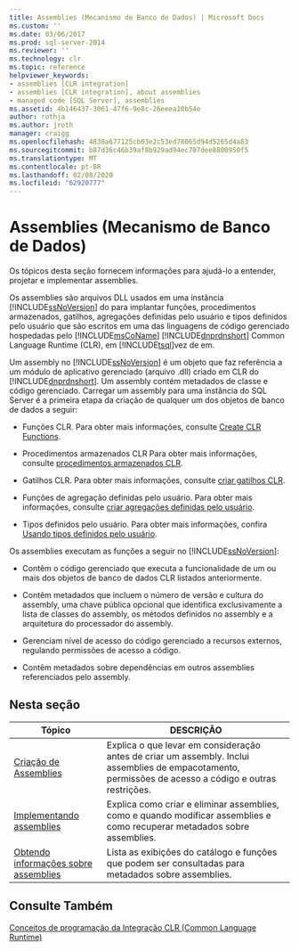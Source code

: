 ```yaml
---
title: Assemblies (Mecanismo de Banco de Dados) | Microsoft Docs
ms.custom: ''
ms.date: 03/06/2017
ms.prod: sql-server-2014
ms.reviewer: ''
ms.technology: clr
ms.topic: reference
helpviewer_keywords:
- assemblies [CLR integration]
- assemblies [CLR integration], about assemblies
- managed code [SQL Server], assemblies
ms.assetid: 4b146437-3061-47f6-9e8c-26eeea10b54e
author: rothja
ms.author: jroth
manager: craigg
ms.openlocfilehash: 4830a677125cb03e2c53ed78065d94d5265d4a83
ms.sourcegitcommit: b87d36c46b39af8b929ad94ec707dee8800950f5
ms.translationtype: MT
ms.contentlocale: pt-BR
ms.lasthandoff: 02/08/2020
ms.locfileid: "62920777"
---
```

# <a name="assemblies-database-engine"></a>Assemblies (Mecanismo de Banco de Dados)
  Os tópicos desta seção fornecem informações para ajudá-lo a entender, projetar e implementar assemblies.  
  
 Os assemblies são arquivos DLL usados em uma instância [!INCLUDE[ssNoVersion](../../../includes/ssnoversion-md.md)] do para implantar funções, procedimentos armazenados, gatilhos, agregações definidas pelo usuário e tipos definidos pelo usuário que são escritos em uma das linguagens de código gerenciado hospedadas pelo [!INCLUDE[msCoName](../../../includes/msconame-md.md)] [!INCLUDE[dnprdnshort](../../../includes/dnprdnshort-md.md)] Common Language Runtime (CLR), em [!INCLUDE[tsql](../../../includes/tsql-md.md)]vez de em.  
  
 Um assembly no [!INCLUDE[ssNoVersion](../../../includes/ssnoversion-md.md)] é um objeto que faz referência a um módulo de aplicativo gerenciado (arquivo .dll) criado em CLR do [!INCLUDE[dnprdnshort](../../../includes/dnprdnshort-md.md)]. Um assembly contém metadados de classe e código gerenciado. Carregar um assembly para uma instância do SQL Server é a primeira etapa da criação de qualquer um dos objetos de banco de dados a seguir:  
  
-   Funções CLR. Para obter mais informações, consulte [Create CLR Functions](../user-defined-functions/create-clr-functions.md).  
  
-   Procedimentos armazenados CLR Para obter mais informações, consulte [procedimentos armazenados CLR](../../database-engine/dev-guide/clr-stored-procedures.md).  
  
-   Gatilhos CLR. Para obter mais informações, consulte [criar gatilhos CLR](../triggers/create-clr-triggers.md).  
  
-   Funções de agregação definidas pelo usuário. Para obter mais informações, consulte [criar agregações definidas pelo usuário](../user-defined-functions/create-user-defined-aggregates.md).  
  
-   Tipos definidos pelo usuário. Para obter mais informações, confira [Usando tipos definidos pelo usuário](../native-client/features/using-user-defined-types.md).  
  
 Os assemblies executam as funções a seguir no [!INCLUDE[ssNoVersion](../../../includes/ssnoversion-md.md)]:  
  
-   Contêm o código gerenciado que executa a funcionalidade de um ou mais dos objetos de banco de dados CLR listados anteriormente.  
  
-   Contêm metadados que incluem o número de versão e cultura do assembly, uma chave pública opcional que identifica exclusivamente a lista de classes do assembly, os métodos definidos no assembly e a arquitetura do processador do assembly.  
  
-   Gerenciam nível de acesso do código gerenciado a recursos externos, regulando permissões de acesso a código.  
  
-   Contêm metadados sobre dependências em outros assemblies referenciados pelo assembly.  
  
## <a name="in-this-section"></a>Nesta seção  
  
|Tópico|DESCRIÇÃO|  
|-----------|-----------------|  
|[Criação de Assemblies](assemblies-designing.md)|Explica o que levar em consideração antes de criar um assembly. Inclui assemblies de empacotamento, permissões de acesso a código e outras restrições.|  
|[Implementando assemblies](assemblies-implementing.md)|Explica como criar e eliminar assemblies, como e quando modificar assemblies e como recuperar metadados sobre assemblies.|  
|[Obtendo informações sobre assemblies](assemblies-getting-information.md)|Lista as exibições do catálogo e funções que podem ser consultadas para metadados sobre assemblies.|  
  
## <a name="see-also"></a>Consulte Também  
 [Conceitos de programação da Integração CLR &#40;Common Language Runtime&#41;](common-language-runtime-clr-integration-programming-concepts.md)  
  
  
